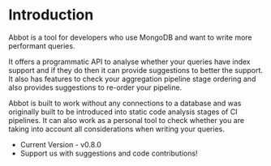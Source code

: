 # Introduction

Abbot is a tool for developers who use MongoDB and want to write more performant queries. 

It offers a programmatic API to analyse whether your queries have index support and if they do then it can provide suggestions to better the support. It also has features to check your aggregation pipeline stage ordering and also provides suggestions to re-order your pipeline.

Abbot is built to work without any connections to a database and was originally built to be introduced into static code analysis stages of CI pipelines. It can also work as a personal tool to check whether you are taking into account all considerations when writing your queries. 

* Current Version - v0.8.0
* Support us with suggestions and code contributions!
